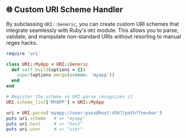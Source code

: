 ## 🌐 Custom URI Scheme Handler
By subclassing `URI::Generic`, you can create custom URI schemes that integrate seamlessly with Ruby's `URI` module. This allows you to parse, validate, and manipulate non-standard URIs without resorting to manual regex hacks.

```ruby
require 'uri'

class URI::MyApp < URI::Generic
  def self.build(options = {})
    super(options.merge(scheme: 'myapp'))
  end
end

# Register the scheme so URI.parse recognizes it
URI.scheme_list['MYAPP'] = URI::MyApp

uri = URI.parse('myapp://user:pass@host:4567/path?foo=bar')
puts uri.scheme   # => "myapp"
puts uri.host     # => "host"
puts uri.user     # => "user"
```